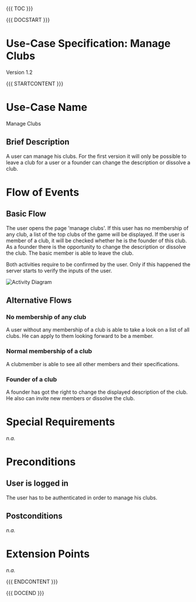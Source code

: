 {{{ TOC }}}


{{{ DOCSTART }}}

# Use-Case Specification: Manage Clubs

Version 1.2

{{{ STARTCONTENT }}}

# Use-Case Name 
Manage Clubs
## 	Brief Description
A user can manage his clubs. For the first version it will only be possible to leave a club for a user or a founder can change the description or dissolve a club.

# Flow of Events
## 	Basic Flow
The user opens the page 'manage clubs'.
If this user has no membership of any club, a list of the top clubs of the game will be displayed.
If the user is member of a club, it will be checked whether he is the founder of this club.
As a founder there is the opportunity to change the description or dissolve the club.
The basic member is able to leave the club.

Both activities require to be confirmed by the user. Only if this happened the server starts to verify the inputs of the user.


![Activity Diagram](http://blog.broking.club/wp-content/uploads/2014/10/Activity-Diagram-Edit-Profile.png)

## 	Alternative Flows
### No membership of any club
A user without any membership of a club is able to take a look on a list of all clubs. He can apply to them looking forward to be a member.

### Normal membership of a club
A clubmember is able to see all other members and their specifications.

### Founder of a club
A founder has got the right to change the displayed description of the club. He also can invite new members or dissolve the club.

# Special Requirements
*n.a.*

# Preconditions
## User is logged in
The user has to be authenticated in order to manage his clubs.

## Postconditions
*n.a.*

# Extension Points
*n.a.*

{{{ ENDCONTENT }}}

{{{ DOCEND }}}




